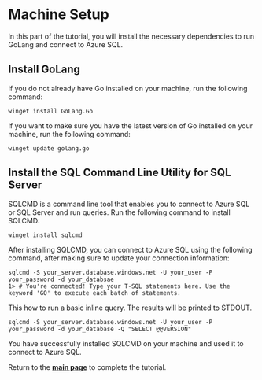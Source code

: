 # Machine Setup 

In this part of the tutorial, you will install the necessary dependencies to run GoLang and connect to Azure SQL.

## Install GoLang

If you do not already have Go installed on your machine, run the following command:

```terminal
winget install GoLang.Go 
```
If you want to make sure you have the latest version of Go installed on your machine, run the following command:

```terminal
winget update golang.go
```

## Install the SQL Command Line Utility for SQL Server

SQLCMD is a command line tool that enables you to connect to Azure SQL or SQL Server and run queries. Run the following command to install SQLCMD:

```terminal
winget install sqlcmd 
```

After installing SQLCMD, you can connect to Azure SQL using the following command, after making sure to update your connection information:

```terminal
sqlcmd -S your_server.database.windows.net -U your_user -P your_password -d your_databsae
1> # You're connected! Type your T-SQL statements here. Use the keyword 'GO' to execute each batch of statements.
```

This how to run a basic inline query. The results will be printed to STDOUT.

```terminal
sqlcmd -S your_server.database.windows.net -U your_user -P your_password -d your_database -Q "SELECT @@VERSION"
``` 

You have successfully installed SQLCMD on your machine and used it to connect to Azure SQL.

Return to the [**main page**](Readme) to complete the tutorial.
